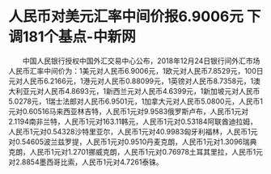 # 人民币对美元汇率中间价报6.9006元 下调181个基点-中新网

　　中国人民银行授权中国外汇交易中心公布，2018年12月24日银行间外汇市场人民币汇率中间价为：1美元对人民币6.9006元，1欧元对人民币7.8529元，100日元对人民币6.2166元，1港元对人民币0.88099元，1英镑对人民币8.7358元，1澳大利亚元对人民币4.8693元，1新西兰元对人民币4.6399元，1新加坡元对人民币5.0278元，1瑞士法郎对人民币6.9501元，1加拿大元对人民币5.0800元，人民币1元对0.60516马来西亚林吉特，人民币1元对9.9583俄罗斯卢布，人民币1元对2.1194南非兰特，人民币1元对163.11韩元，人民币1元对0.53184阿联酋迪拉姆，人民币1元对0.54328沙特里亚尔，人民币1元对40.9983匈牙利福林，人民币1元对0.54605波兰兹罗提，人民币1元对0.9510丹麦克朗，人民币1元对1.3096瑞典克朗，人民币1元对1.2701挪威克朗，人民币1元对0.76978土耳其里拉，人民币1元对2.8854墨西哥比索，人民币1元对4.7261泰铢。
